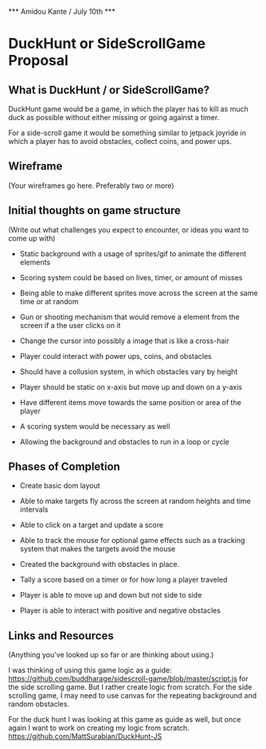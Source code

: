 *** Amidou Kante / July 10th ***

# DuckHunt or SideScrollGame Proposal
 
## What is DuckHunt / or SideScrollGame?

DuckHunt game would be a game, in which the player has to kill as much duck as possible without either missing or going against a timer.

For a side-scroll game it would be something similar to jetpack joyride in which a player has to avoid obstacles, collect coins, and power ups.

## Wireframe

(Your wireframes go here. Preferably two or more)

## Initial thoughts on game structure

(Write out what challenges you expect to encounter, or ideas you want to come up with)
- Static background with a usage of sprites/gif to animate the different elements
- Scoring system could be based on lives, timer, or amount of misses
- Being able to make different sprites move across the screen at the same time or at random
- Gun or shooting mechanism that would remove a element from the screen if a the user clicks on it
- Change the cursor into possibly a image that is like a cross-hair



- Player could interact with power ups, coins, and obstacles
- Should have a collusion system, in which obstacles vary by height
- Player should be static on x-axis but move up and down on a y-axis
- Have different items move towards the same position or area of the player 
- A scoring system would be necessary as well
- Allowing the background and obstacles to run in a loop or cycle 

## Phases of Completion

- Create basic dom layout
- Able to make targets fly across the screen at random heights and time intervals
- Able to click on a target and update a score
- Able to track the mouse for optional game effects such as a tracking system that makes the targets avoid the mouse



- Created the background with obstacles in place.
- Tally a score based on a timer or for how long a player traveled
- Player is able to move up and down but not side to side
- Player is able to interact with positive and negative obstacles

## Links and Resources

(Anything you've looked up so far or are thinking about using.)

I was thinking of using this game logic as a guide: https://github.com/buddharage/sidescroll-game/blob/master/script.js for the side scrolling game. But I rather create logic from scratch. For the side scrolling game, I may need to use canvas for the repeating background and random obstacles. 

For the duck hunt I was looking at this game as guide as well, but once again I want to work on creating my logic from scratch.
https://github.com/MattSurabian/DuckHunt-JS